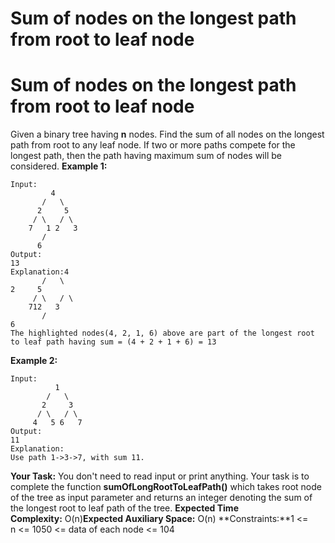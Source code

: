 # Sum of nodes on the longest path from root to leaf node

# Sum of nodes on the longest path from root to leaf node
Given a binary tree having **n** nodes. Find the sum of all nodes on the longest path from root to any leaf node. If two or more paths compete for the longest path, then the path having maximum sum of nodes will be considered.
**Example 1:**
```
Input:
         4
       /   \
      2     5
     / \   / \
    7   1 2   3
       /
      6
Output:
13
Explanation:4
       /   \
2     5
     / \   / \
    712   3
       /
6
The highlighted nodes(4, 2, 1, 6) above are part of the longest root to leaf path having sum = (4 + 2 + 1 + 6) = 13
```
**Example 2:**
```
Input:
          1
        /   \
       2     3
      / \   / \
     4   5 6   7
Output:
11
Explanation:
Use path 1->3->7, with sum 11.
```
**Your Task:**
You don't need to read input or print anything. Your task is to complete the function **sumOfLongRootToLeafPath()** which takes root node of the tree as input parameter and returns an integer denoting the sum of the longest root to leaf path of the tree.
**Expected Time Complexity:** O(n)**Expected Auxiliary Space:** O(n)
**Constraints:**1 <= n <= 1050 <= data of each node <= 104